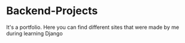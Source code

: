 # Backend-Projects
It's a portfolio. Here you can find different sites that were made by me during learning Django
